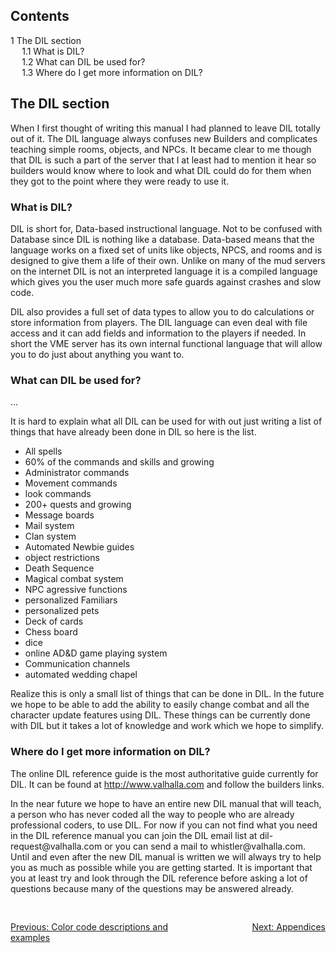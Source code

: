 <div class="mw-parser-output"><div id="toc" class="toc"><input type="checkbox" role="button" id="toctogglecheckbox" class="toctogglecheckbox" style="display:none" /><div class="toctitle" lang="en" dir="ltr"><h2>Contents</h2><span class="toctogglespan"><label class="toctogglelabel" for="toctogglecheckbox"></label></span></div>
<ul>
<li class="toclevel-1 tocsection-1"><a href="#The-DIL-section"><span class="tocnumber">1</span> <span class="toctext">The DIL section</span></a>
<ul>
<li class="toclevel-2 tocsection-2"><a href="#What-is-DIL.3F"><span class="tocnumber">1.1</span> <span class="toctext">What is DIL?</span></a></li>
<li class="toclevel-2 tocsection-3"><a href="#What-can-DIL-be-used-for.3F"><span class="tocnumber">1.2</span> <span class="toctext">What can DIL be used for?</span></a></li>
<li class="toclevel-2 tocsection-4"><a href="#Where-do-I-get-more-information-on-DIL.3F"><span class="tocnumber">1.3</span> <span class="toctext">Where do I get more information on DIL?</span></a></li>
</ul>
</li>
</ul>
</div>

<h2><span class="mw-headline" id="The_DIL_section">The DIL section</span></h2>
<p>	When I first thought of writing this manual I had planned to leave
	DIL totally out of it.  The DIL language always confuses new Builders
	and complicates teaching simple rooms, objects, and NPCs.  It became
	clear to me though that DIL is such a part of the server that I at least
	had to mention it hear so builders would know where to look and
	what DIL could do for them when they got to the point where they were
	ready to use it.
</p>
<h3><span id="What_is_DIL?"></span><span class="mw-headline" id="What_is_DIL.3F">What is DIL?</span></h3>
<p>	DIL is short for, Data-based instructional language.  Not to be
	confused with Database since DIL is nothing like a database.  Data-based
	means that the language works on a fixed set of units like objects,
	NPCS, and rooms and is designed to give them a life of their own.
	Unlike on many of the mud servers on the internet DIL is not an
	interpreted language it is a compiled language which gives you the user
	much more safe guards against crashes and slow code.
</p><p>	DIL also provides a full set of data types to allow you to do
	calculations or store information from players.  The DIL language can
	even deal with file access and it can add fields and information to the
	players if needed.  In short the VME server has its own internal
	functional language that will allow you to do just about anything you
	want to.
</p>
<h3><span id="What_can_DIL_be_used_for?"></span><span class="mw-headline" id="What_can_DIL_be_used_for.3F">What can DIL be used for?</span></h3>
<p>	...
</p><p>	It is hard to explain what all DIL can be used for with out just
	writing a list of things that have already been done in DIL so here is the
	list.
</p>
<ul><li>All spells</li>
<li>60% of the commands and skills and growing</li>
<li>Administrator commands</li>
<li>Movement commands</li>
<li>look commands</li>
<li>200+ quests and growing</li>
<li>Message boards</li>
<li>Mail system</li>
<li>Clan system</li>
<li>Automated Newbie guides</li>
<li>object restrictions</li>
<li>Death Sequence</li>
<li>Magical combat system</li>
<li>NPC agressive functions</li>
<li>personalized Familiars</li>
<li>personalized pets</li>
<li>Deck of cards</li>
<li>Chess board</li>
<li>dice</li>
<li>online AD&amp;D game playing system</li>
<li>Communication channels</li>
<li>automated wedding chapel</li></ul>
<p>Realize this is only a small list of things that can be done in
	DIL.  In the future we hope to be able to add the ability to easily
	change combat and all the character update features using DIL.  These
	things can be currently done with DIL but it takes a lot of knowledge
	and work which we hope to simplify.
</p>
<h3><span id="Where_do_I_get_more_information_on_DIL?"></span><span class="mw-headline" id="Where_do_I_get_more_information_on_DIL.3F">Where do I get more information on DIL?</span></h3>
<p>	The online DIL reference guide is the most authoritative guide
	currently for DIL.  It can be found at
	<a rel="nofollow" class="external free" href="http://www.valhalla.com">http://www.valhalla.com</a> and follow the builders links.
</p><p>	In the near future we hope to have an entire new DIL manual that
	will teach, a person who has never coded all the way to people who are
	already professional coders, to use DIL.  For now if you can not find
	what you need in the DIL reference manual you can join the DIL email list
	at dil-request@valhalla.com or you can send a mail to
	whistler@valhalla.com.  Until and even after the new DIL
	manual is written we will always try to help you as much as possible
	while you are getting started.  It is important that you at least try
	and look through the DIL reference before asking a lot of questions
	because many of the questions may be answered already.
</p>
<div style="padding-top: 30px; padding-bottom: 20px; text-align: left;float:left;width:50%;"><a href="./Manual:Zone-Manual-Color-and-Formatting-Codes-Color-code-descriptions-and-examples" title="Manual:Zone Manual/Color and Formatting Codes/Color code descriptions and examples">Previous: Color code descriptions and examples</a></div>
<div style="padding-top: 30px; padding-bottom: 20px; text-align: right;float:right;width:50%;"><a href="./Manual:Zone-Manual-Appendices" title="Manual:Zone Manual/Appendices">Next: Appendices</a></div></div>